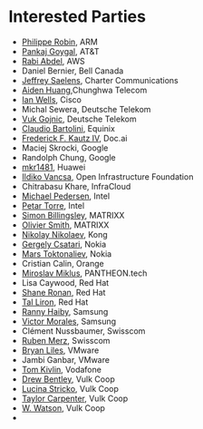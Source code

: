 # Interested Parties

- [Philippe Robin](https://github.com/philipperobin), ARM
- [Pankaj Goygal](https://github.com/pgoyal01), AT&T
- [Rabi Abdel](https://github.com/rabi-abdel), AWS
- Daniel Bernier, Bell Canada
- [Jeffrey Saelens](https://github.com/jeffsaelens), Charter Communications
- [Aiden Huang](https://github.com/Aiden128),Chunghwa Telecom
- [Ian Wells](https://github.com/iawells), Cisco
- Michal Sewera, Deutsche Telekom
- [Vuk Gojnic](https://github.com/vukg), Deutsche Telekom
- [Claudio Bartolini](https://github.com/claudiobartolini), Equinix
- [Frederick F. Kautz IV](https://github.com/fkautz), Doc.ai
- Maciej Skrocki, Google
- Randolph Chung, Google
- [mkr1481](https://github.com/mkr1481), Huawei
- [Ildiko Vancsa](https://github.com/ildikov), Open Infrastructure Foundation
- Chitrabasu Khare, InfraCloud
- [Michael Pedersen](https://github.com/michaelspedersen), Intel
- [Petar Torre](https://github.com/petorre), Intel
- [Simon Billingsley](https://github.com/sishbi), MATRIXX
- [Olivier Smith](https://github.com/Smitholi67), MATRIXX
- [Nikolay Nikolaev](https://github.com/nickolaev), Kong
- [Gergely Csatari](https://github.com/CsatariGergely), Nokia
- [Mars Toktonaliev](https://github.com/tokt), Nokia
- Cristian Calin, Orange
- [Miroslav Miklus](https://github.com/mmiklus), PANTHEON.tech
- Lisa Caywood, Red Hat
- [Shane Ronan](https://github.com/sronanrh), Red Hat
- [Tal Liron](https://github.com/tliron), Red Hat
- [Ranny Haiby](https://github.com/rannyh), Samsung
- [Victor Morales](https://github.com/electrocucaracha), Samsung
- Clément Nussbaumer, Swisscom
- [Ruben Merz](https://github.com/rmerz), Swisscom
- [Bryan Liles](https://github.com/bryanl), VMware
- Jambi Ganbar, VMware
- [Tom Kivlin](https://github.com/tomkivlin), Vodafone
- [Drew Bentley](https://github.com/agentpoyo), Vulk Coop
- [Lucina Stricko](https://github.com/lixuna), Vulk Coop
- [Taylor Carpenter](https://github.com/taylor), Vulk Coop
- [W. Watson](https://github.com/wavell), Vulk Coop
- 
